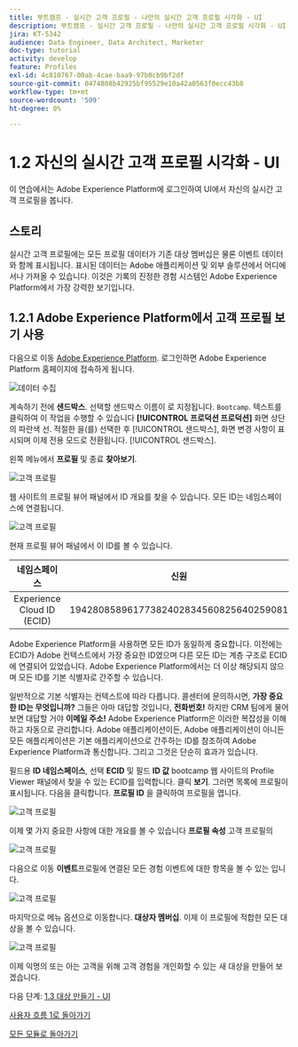 ```yaml
---
title: 부트캠프 - 실시간 고객 프로필 - 나만의 실시간 고객 프로필 시각화 - UI
description: 부트캠프 - 실시간 고객 프로필 - 나만의 실시간 고객 프로필 시각화 - UI
jira: KT-5342
audience: Data Engineer, Data Architect, Marketer
doc-type: tutorial
activity: develop
feature: Profiles
exl-id: 4c810767-00ab-4cae-baa9-97b0cb9bf2df
source-git-commit: 0474808b42925bf95529e10a42a0563f0ecc43b8
workflow-type: tm+mt
source-wordcount: '509'
ht-degree: 0%

---
```


# 1.2 자신의 실시간 고객 프로필 시각화 - UI

이 연습에서는 Adobe Experience Platform에 로그인하여 UI에서 자신의 실시간 고객 프로필을 봅니다.

## 스토리

실시간 고객 프로필에는 모든 프로필 데이터가 기존 대상 멤버십은 물론 이벤트 데이터와 함께 표시됩니다. 표시된 데이터는 Adobe 애플리케이션 및 외부 솔루션에서 어디에서나 가져올 수 있습니다. 이것은 기록의 진정한 경험 시스템인 Adobe Experience Platform에서 가장 강력한 보기입니다.

## 1.2.1 Adobe Experience Platform에서 고객 프로필 보기 사용

다음으로 이동 [Adobe Experience Platform](https://experience.adobe.com/platform). 로그인하면 Adobe Experience Platform 홈페이지에 접속하게 됩니다.

![데이터 수집](./images/home.png)

계속하기 전에 **샌드박스**. 선택할 샌드박스 이름이 로 지정됩니다. ``Bootcamp``. 텍스트를 클릭하여 이 작업을 수행할 수 있습니다 **[!UICONTROL 프로덕션 프로덕션]** 화면 상단의 파란색 선. 적절한 을(를) 선택한 후 [!UICONTROL 샌드박스], 화면 변경 사항이 표시되며 이제 전용 모드로 전환됩니다. [!UICONTROL 샌드박스].



왼쪽 메뉴에서 **프로필** 및 종료 **찾아보기**.

![고객 프로필](./images/homemenu.png)

웹 사이트의 프로필 뷰어 패널에서 ID 개요를 찾을 수 있습니다. 모든 ID는 네임스페이스에 연결됩니다.

![고객 프로필](./images/identities.png)


현재 프로필 뷰어 패널에서 이 ID를 볼 수 있습니다.

| 네임스페이스 | 신원 |
|:-------------:| :---------------:|
| Experience Cloud ID (ECID) | 19428085896177382402834560825640259081 |

Adobe Experience Platform을 사용하면 모든 ID가 동일하게 중요합니다. 이전에는 ECID가 Adobe 컨텍스트에서 가장 중요한 ID였으며 다른 모든 ID는 계층 구조로 ECID에 연결되어 있었습니다. Adobe Experience Platform에서는 더 이상 해당되지 않으며 모든 ID를 기본 식별자로 간주할 수 있습니다.

일반적으로 기본 식별자는 컨텍스트에 따라 다릅니다. 콜센터에 문의하시면, **가장 중요한 ID는 무엇입니까?** 그들은 아마 대답할 것입니다, **전화번호!** 하지만 CRM 팀에게 물어보면 대답할 거야 **이메일 주소!**  Adobe Experience Platform은 이러한 복잡성을 이해하고 자동으로 관리합니다. Adobe 애플리케이션이든, Adobe 애플리케이션이 아니든 모든 애플리케이션은 기본 애플리케이션으로 간주하는 ID를 참조하여 Adobe Experience Platform과 통신합니다. 그리고 그것은 단순히 효과가 있습니다.

필드용 **ID 네임스페이스**, 선택 **ECID** 및 필드 **ID 값** bootcamp 웹 사이트의 Profile Viewer 패널에서 찾을 수 있는 ECID를 입력합니다. 클릭 **보기**. 그러면 목록에 프로필이 표시됩니다. 다음을 클릭합니다. **프로필 ID** 을 클릭하여 프로필을 엽니다.

![고객 프로필](./images/popupecid.png)

이제 몇 가지 중요한 사항에 대한 개요를 볼 수 있습니다 **프로필 속성** 고객 프로필의

![고객 프로필](./images/profile.png)

다음으로 이동 **이벤트**&#x200B;프로필에 연결된 모든 경험 이벤트에 대한 항목을 볼 수 있는 입니다.

![고객 프로필](./images/profileee.png)

마지막으로 메뉴 옵션으로 이동합니다. **대상자 멤버십**. 이제 이 프로필에 적합한 모든 대상을 볼 수 있습니다.

![고객 프로필](./images/profileseg.png)

이제 익명의 또는 아는 고객을 위해 고객 경험을 개인화할 수 있는 새 대상을 만들어 보겠습니다.

다음 단계: [1.3 대상 만들기 - UI](./ex3.md)

[사용자 흐름 1로 돌아가기](./uc1.md)

[모든 모듈로 돌아가기](../../overview.md)
